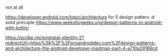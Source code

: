 not at all

https://developer.android.com/topic/architecture
for 5 design patters :d solid principle
https://www.geeksforgeeks.org/design-patterns-in-android-with-kotlin/

https://scribe.rip/m/global-identity-2?redirectUrl=https%3A%2F%2Fproandroiddev.com%2Fdesign-patterns-and-architecture-the-android-developer-roadmap-part-4-a710a29166cd